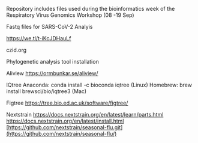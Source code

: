 Repository includes files used during the bioinformatics week of the Respiratory Virus Genomics Workshop (08 -19 Sep)

Fastq files for SARS-CoV-2 Analyis

https://we.tl/t-iKcJDHauLf 

czid.org

Phylogenetic analysis tool installation

Aliview 
https://ormbunkar.se/aliview/

IQtree
Anaconda: conda install -c bioconda iqtree (Linux)
Homebrew: brew install brewsci/bio/iqtree3 (Mac)

Figtree
https://tree.bio.ed.ac.uk/software/figtree/

Nextstrain
https://docs.nextstrain.org/en/latest/learn/parts.html
https://docs.nextstrain.org/en/latest/install.html
[https://github.com/nextstrain/seasonal-flu.git](https://github.com/nextstrain/seasonal-flu/)



